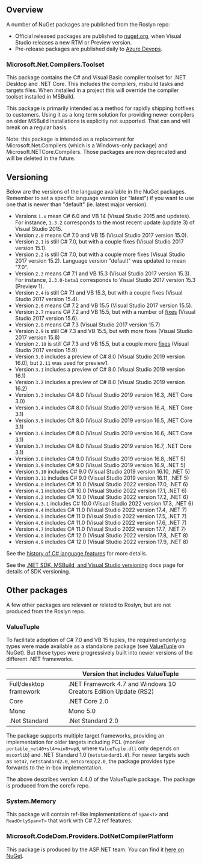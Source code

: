 ## Overview

A number of NuGet packages are published from the Roslyn repo:
* Official released packages are published to [nuget.org](https://www.nuget.org/profiles/RoslynTeam), when Visual Studio releases a new RTM or Preview version.
* Pre-release packages are published daily to [Azure Devops](https://dev.azure.com/dnceng/public/_packaging?_a=feed&feed=dotnet-tools).

### Microsoft.Net.Compilers.Toolset

This package contains the C# and Visual Basic compiler toolset for .NET Desktop and .NET Core. This includes the compilers, msbuild tasks and targets files. When installed in a project this will override the compiler toolset installed in MSBuild. 

This package is primarily intended as a method for rapidly shipping hotfixes to customers. Using it as a long term solution for providing newer compilers on older MSBuild installations is explicitly not supported. That can and will break on a regular basis.

Note: this package is intended as a replacement for Microsoft.Net.Compilers (which is a Windows-only package) and Microsoft.NETCore.Compilers. Those packages are now deprecated and will be deleted in the future.

## Versioning
Below are the versions of the language available in the NuGet packages. Remember to set a specific language version (or "latest") if you want to use one that is newer than "default" (ie. latest major version).

- Versions `1.x` mean C# 6.0 and VB 14 (Visual Studio 2015 and updates). For instance, `1.3.2` corresponds to the most recent update (update 3) of Visual Studio 2015.
- Version `2.0` means C# 7.0 and VB 15 (Visual Studio 2017 version 15.0).
- Version `2.1` is still C# 7.0, but with a couple fixes (Visual Studio 2017 version 15.1).
- Version `2.2` is still C# 7.0, but with a couple more fixes (Visual Studio 2017 version 15.2). Language version "default" was updated to mean "7.0".
- Version `2.3` means C# 7.1 and VB 15.3 (Visual Studio 2017 version 15.3). For instance, `2.3.0-beta1` corresponds to Visual Studio 2017 version 15.3 (Preview 1).
- Version `2.4` is still C# 7.1 and VB 15.3, but with a couple fixes (Visual Studio 2017 version 15.4).
- Version `2.6` means C# 7.2 and VB 15.5 (Visual Studio 2017 version 15.5).
- Version `2.7` means C# 7.2 and VB 15.5, but with a number of [fixes](https://github.com/dotnet/roslyn/issues?q=is%3Aissue+is%3Aclosed+label%3AArea-Compilers+milestone%3A15.6) (Visual Studio 2017 version 15.6).
- Version `2.8` means C# 7.3 (Visual Studio 2017 version 15.7)
- Version `2.9` is still C# 7.3 and VB 15.5, but with more fixes (Visual Studio 2017 version 15.8)
- Version `2.10` is still C# 7.3 and VB 15.5, but a couple more [fixes](https://github.com/dotnet/roslyn/issues?q=is%3Aissue+milestone%3A15.9+label%3AArea-Compilers+is%3Aclosed) (Visual Studio 2017 version 15.9)
- Version `3.0` includes a preview of C# 8.0 (Visual Studio 2019 version 16.0), but `2.11` was used for preview1.
- Version `3.1` includes a preview of C# 8.0 (Visual Studio 2019 version 16.1)
- Version `3.2` includes a preview of C# 8.0 (Visual Studio 2019 version 16.2)
- Version `3.3` includes C# 8.0 (Visual Studio 2019 version 16.3, .NET Core 3.0)
- Version `3.4` includes C# 8.0 (Visual Studio 2019 version 16.4, .NET Core 3.1)
- Version `3.5` includes C# 8.0 (Visual Studio 2019 version 16.5, .NET Core 3.1)
- Version `3.6` includes C# 8.0 (Visual Studio 2019 version 16.6, .NET Core 3.1)
- Version `3.7` includes C# 8.0 (Visual Studio 2019 version 16.7, .NET Core 3.1)
- Version `3.8` includes C# 9.0 (Visual Studio 2019 version 16.8, .NET 5)
- Version `3.9` includes C# 9.0 (Visual Studio 2019 version 16.9, .NET 5)
- Version `3.10` includes C# 9.0 (Visual Studio 2019 version 16.10, .NET 5)
- Version `3.11` includes C# 9.0 (Visual Studio 2019 version 16.11, .NET 5)
- Version `4.0` includes C# 10.0 (Visual Studio 2022 version 17.0, .NET 6)
- Version `4.1` includes C# 10.0 (Visual Studio 2022 version 17.1, .NET 6)
- Version `4.2` includes C# 10.0 (Visual Studio 2022 version 17.2, .NET 6)
- Version `4.3.1` includes C# 10.0 (Visual Studio 2022 version 17.3, .NET 6)
- Version `4.4` includes C# 11.0 (Visual Studio 2022 version 17.4, .NET 7)
- Version `4.5` includes C# 11.0 (Visual Studio 2022 version 17.5, .NET 7)
- Version `4.6` includes C# 11.0 (Visual Studio 2022 version 17.6, .NET 7)
- Version `4.7` includes C# 11.0 (Visual Studio 2022 version 17.7, .NET 7)
- Version `4.8` includes C# 12.0 (Visual Studio 2022 version 17.8, .NET 8)
- Version `4.9` includes C# 12.0 (Visual Studio 2022 version 17.9, .NET 8)

See the [history of C# language features](https://github.com/dotnet/csharplang/blob/main/Language-Version-History.md) for more details.

See the [.NET SDK, MSBuild, and Visual Studio versioning](https://docs.microsoft.com/dotnet/core/porting/versioning-sdk-msbuild-vs#lifecycle) docs page for details of SDK versioning. 

## Other packages

A few other packages are relevant or related to Roslyn, but are not produced from the Roslyn repo.

### ValueTuple

To facilitate adoption of C# 7.0 and VB 15 tuples, the required underlying types were made available as a standalone package (see [ValueTuple](https://www.nuget.org/packages/System.ValueTuple) on NuGet). But those types were progressively built into newer versions of the different .NET frameworks.

|                        | Version that includes ValueTuple |
|------------------------|----------------------------------|
| Full/desktop framework | .NET Framework 4.7 and Windows 10 Creators Edition Update (RS2) | 
| Core | .NET Core 2.0 | 
| Mono | Mono 5.0 | 
| .Net Standard | .Net Standard 2.0 | 

The package supports multiple target frameworks, providing an implementation for older targets including PCL (moniker `portable_net40+sl4+win8+wp8`, where `ValueTuple.dll` only depends on `mscorlib`) and .NET Standard 1.0 (`netstandard1.0`).
For newer targets such as `net47`, `netstandard2.0`, `netcoreapp2.0`, the package provides type forwards to the in-box implementation.

The above describes version 4.4.0 of the ValueTuple package. The package is produced from the corefx repo.

### System.Memory

This package will contain ref-like implementations of `Span<T>` and `ReadOnlySpan<T>` that work with C# 7.2 ref features.

### Microsoft.CodeDom.Providers.DotNetCompilerPlatform

This package is produced by the ASP.NET team. You can find it [here on NuGet](https://www.nuget.org/packages/Microsoft.CodeDom.Providers.DotNetCompilerPlatform).
